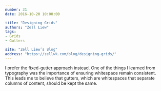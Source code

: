 ```yaml
---
number: 31
date: 2016-10-20 10:00:00

title: "Designing Grids"
authors: "Zell Liew"
tags:
- Grids
- Gutters

site: "Zell Liew’s Blog"
address: "https://zellwk.com/blog/designing-grids/"
---
```


I prefer the fixed-gutter approach instead. One of the things I learned from typography was the importance of ensuring whitespace remain consistent. This leads me to believe that gutters, which are whitespaces that separate columns of content, should be kept the same.

